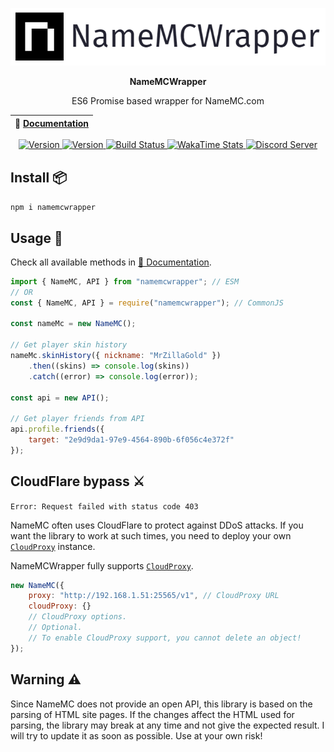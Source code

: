 <p align="center">
  <img src="https://github.com/MrZillaGold/NameMCWrapper/raw/master/.github/logo.png" alt="...">
</p>

<p align="center"><b>NameMCWrapper</b></p>
<p align="center">ES6 Promise based wrapper for NameMC.com</p>

| 📖 [Documentation](https://mrzillagold.github.io/NameMCWrapper/index.html) |
| ------------------------------------------------------------------------- |

<p align="center">
 <a href="https://npmjs.com/package/namemcwrapper">
   <img src="https://img.shields.io/npm/v/namemcwrapper?label=version&logo=npm&color=ligthgreen" alt="Version">
 </a>
 <a href="https://npmjs.com/package/namemcwrapper">
   <img src="https://img.shields.io/npm/dt/namemcwrapper?&logo=npm" alt="Version">
 </a>
 <a href="https://travis-ci.com/github/MrZillaGold/NameMCWrapper">
   <img src="https://api.travis-ci.com/MrZillaGold/NameMCWrapper.svg" alt="Build Status">
 </a>
 <a href="https://wakatime.com/badge/github/MrZillaGold/NameMCWrapper">
   <img src="https://wakatime.com/badge/github/MrZillaGold/NameMCWrapper.svg" alt="WakaTime Stats">
 </a>
 <a href="https://discord.gg/99sV5b4RV3">
   <img src="https://img.shields.io/discord/714407016604369008.svg?label=&logo=discord&logoColor=ffffff&color=5865F2&labelColor=5865F2" alt="Discord Server">
 </a>
</p>

## Install 📦
`npm i namemcwrapper`

## Usage 🔧
Check all available methods in [📖 Documentation](https://mrzillagold.github.io/NameMCWrapper/index.html).
```js
import { NameMC, API } from "namemcwrapper"; // ESM
// OR
const { NameMC, API } = require("namemcwrapper"); // CommonJS

const nameMc = new NameMC();

// Get player skin history
nameMc.skinHistory({ nickname: "MrZillaGold" })
    .then((skins) => console.log(skins))
    .catch((error) => console.log(error));

const api = new API();

// Get player friends from API
api.profile.friends({ 
    target: "2e9d9da1-97e9-4564-890b-6f056c4e372f"
});
```

## CloudFlare bypass ⚔
`Error: Request failed with status code 403`

NameMC often uses CloudFlare to protect against DDoS attacks.
If you want the library to work at such times, you need to deploy your own [`CloudProxy`](https://github.com/NoahCardoza/CloudProxy) instance.

NameMCWrapper fully supports [`CloudProxy`](https://github.com/NoahCardoza/CloudProxy).

```js
new NameMC({
    proxy: "http://192.168.1.51:25565/v1", // CloudProxy URL
    cloudProxy: {}
    // CloudProxy options.
    // Optional.
    // To enable CloudProxy support, you cannot delete an object!
});
```

## Warning ⚠
Since NameMC does not provide an open API, this library is based on the parsing of HTML site pages.
If the changes affect the HTML used for parsing, the library may break at any time and not give the expected result.
I will try to update it as soon as possible.
Use at your own risk!
